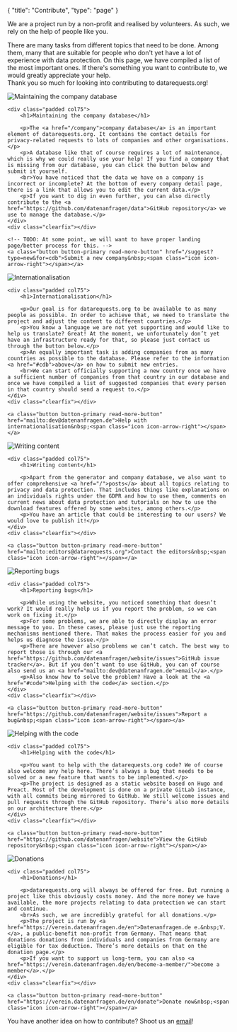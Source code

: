 {
	"title": "Contribute",
	"type": "page"
}

We are a project run by a non-profit and realised by volunteers. As such, we rely on the help of people like you.

There are many tasks from different topics that need to be done. Among them, many that are suitable for people who don't yet have a lot of experience with data protection. On this page, we have compiled a list of the most important ones. If there's something you want to contribute to, we would greatly appreciate your help.  
Thank you so much for looking into contributing to datarequests.org!

<article id="cdb" class="list-article icon-list-article">
    <div class="col25 article-featured-image"><img class="image" src="/card-icons/company.svg" alt="Maintaining the company database"></div>

    <div class="padded col75">
        <h1>Maintaining the company database</h1>

        <p>The <a href="/company">company database</a> is an important element of datarequests.org. It contains the contact details for privacy-related requests to lots of companies and other organisations.</p>
        <p>A database like that of course requires a lot of maintenance, which is why we could really use your help! If you find a company that is missing from our database, you can click the button below and submit it yourself.
        <br>You have noticed that the data we have on a company is incorrect or incomplete? At the bottom of every company detail page, there is a link that allows you to edit the current data.</p>
        <p>If you want to dig in even further, you can also directly contribute to the <a href="https://github.com/datenanfragen/data">GitHub repository</a> we use to manage the database.</p>
    </div>
    <div class="clearfix"></div>

    <!-- TODO: At some point, we will want to have proper landing page/better process for this. -->
    <a class="button button-primary read-more-button" href="/suggest?type=new&for=cdb">Submit a new company&nbsp;<span class="icon icon-arrow-right"></span></a>
</article>

<article id="i18n" class="list-article icon-list-article">
    <div class="col25 article-featured-image"><img class="image" src="/card-icons/i18n.svg" alt="Internationalisation"></div>

    <div class="padded col75">
        <h1>Internationalisation</h1>

        <p>Our goal is for datarequests.org to be available to as many people as possible. In order to achieve that, we need to translate the project and adjust the content to different countries.</p>
        <p>You know a language we are not yet supporting and would like to help us translate? Great! At the moment, we unfortunately don’t yet have an infrastructure ready for that, so please just contact us through the button below.</p>
        <p>An equally important task is adding companies from as many countries as possible to the database. Please refer to the information <a href="#cdb">above</a> on how to submit new entries.
        <br>We can start officially supporting a new country once we have a sufficient number of companies from that country in our database and once we have compiled a list of suggested companies that every person in that country should send a request to.</p>
    </div>
    <div class="clearfix"></div>

    <a class="button button-primary read-more-button" href="mailto:dev@datenanfragen.de">Help with internationalisation&nbsp;<span class="icon icon-arrow-right"></span></a>
</article>

<article id="content" class="list-article icon-list-article">
    <div class="col25 article-featured-image"><img class="image" src="/card-icons/edit.svg" alt="Writing content"></div>

    <div class="padded col75">
        <h1>Writing content</h1>

        <p>Apart from the generator and company database, we also want to offer comprehensive <a href="/">posts</a> about all topics relating to privacy and data protection. That includes things like explanations on an individuals rights under the GDPR and how to use them, comments on current news about data protection and tutorials on how to use the download features offered by some websites, among others.</p>
        <p>You have an article that could be interesting to our users? We would love to publish it!</p>
    </div>
    <div class="clearfix"></div>

    <a class="button button-primary read-more-button" href="mailto:editors@datarequests.org">Contact the editors&nbsp;<span class="icon icon-arrow-right"></span></a>
</article>

<article id="bugs" class="list-article icon-list-article">
    <div class="col25 article-featured-image"><img class="image" src="/card-icons/bug.svg" alt="Reporting bugs"></div>

    <div class="padded col75">
        <h1>Reporting bugs</h1>

        <p>While using the website, you noticed something that doesn’t work? It would really help us if you report the problem, so we can work on fixing it.</p>
        <p>For some problems, we are able to directly display an error message to you. In these cases, please just use the reporting mechanisms mentioned there. That makes the process easier for you and helps us diagnose the issue.</p>
        <p>There are however also problems we can’t catch. The best way to report those is through our <a href="https://github.com/datenanfragen/website/issues">GitHub issue tracker</a>. But if you don’t want to use GitHub, you can of course also send us an <a href="mailto:dev@datenanfragen.de">email</a>.</p>
        <p>Also know how to solve the problem? Have a look at the <a href="#code">Helping with the code</a> section.</p>
    </div>
    <div class="clearfix"></div>

    <a class="button button-primary read-more-button" href="https://github.com/datenanfragen/website/issues">Report a bug&nbsp;<span class="icon icon-arrow-right"></span></a>
</article>

<article id="code" class="list-article icon-list-article">
    <div class="col25 article-featured-image"><img class="image" src="/card-icons/code.svg" alt="Helping with the code"></div>

    <div class="padded col75">
        <h1>Helping with the code</h1>

        <p>You want to help with the datarequests.org code? We of course also welcome any help here. There’s always a bug that needs to be solved or a new feature that wants to be implemented.</p>
        <p>The project is designed as a static website based on Hugo and Preact. Most of the development is done on a private GitLab instance, with all commits being mirrored to GitHub. We still welcome issues and pull requests through the GitHub repository. There’s also more details on our architecture there.</p>
    </div>
    <div class="clearfix"></div>

    <a class="button button-primary read-more-button" href="https://github.com/datenanfragen/website">View the GitHub repository&nbsp;<span class="icon icon-arrow-right"></span></a>
</article>

<article id="donate" class="list-article icon-list-article">
    <div class="col25 article-featured-image"><img class="image" src="/card-icons/money.svg" alt="Donations"></div>

    <div class="padded col75">
        <h1>Donations</h1>

        <p>datarequests.org will always be offered for free. But running a project like this obviously costs money. And the more money we have available, the more projects relating to data protection we can start and continue.
        <br>As such, we are incredibly grateful for all donations.</p>
        <p>The project is run by <a href="https://verein.datenanfragen.de/en">Datenanfragen.de e.&nbsp;V.</a>, a public-benefit non-profit from Germany. That means that donations donations from individuals and companies from Germany are eligible for tax deduction. There’s more details on that on the donation page.</p>
        <p>If you want to support us long-term, you can also <a href="https://verein.datenanfragen.de/en/become-a-member/">become a member</a>.</p>
    </div>
    <div class="clearfix"></div>

    <a class="button button-primary read-more-button" href="https://verein.datenanfragen.de/en/donate">Donate now&nbsp;<span class="icon icon-arrow-right"></span></a>
</article>

You have another idea on how to contribute? Shoot us an [email](mailto:contact@datarequests.org)!

